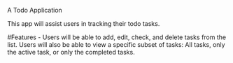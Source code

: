 A Todo Application

This app will assist users in tracking their todo tasks.

#Features - Users will be able to add, edit, check, and delete tasks from the list. Users will also be able to view a specific subset of tasks: All tasks, only the active task, or only the completed tasks.
